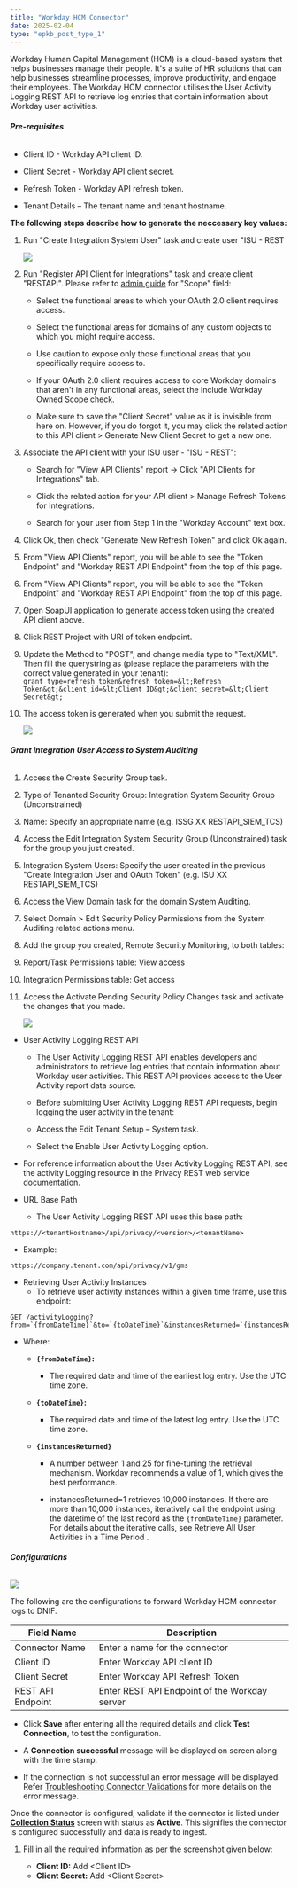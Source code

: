 ```yaml
---
title: "Workday HCM Connector"
date: 2025-02-04
type: "epkb_post_type_1"
---
```


Workday Human Capital Management (HCM) is a cloud-based system that helps businesses manage their people. It's a suite of HR solutions that can help businesses streamline processes, improve productivity, and engage their employees. The Workday HCM connector utilises the User Activity Logging REST API to retrieve log entries that contain information about Workday user activities.

###### **Pre-requisites**

- Client ID - Workday API client ID.

- Client Secret - Workday API client secret.

- Refresh Token - Workday API refresh token.

- Tenant Details – The tenant name and tenant hostname.

**The following steps describe how to generate the neccessary key values:**

1. Run "Create Integration System User" task and create user "ISU - REST  
      
      
    **![](./Workday-HCM-img/Workday-HCM-1.png)**  
      
    

3. Run "Register API Client for Integrations" task and create client "RESTAPI". Please refer to [admin guide](https://doc.workday.com/r/Z9lz_01hqDMDg6NSf7wCBQ/D96dPzDVCDuBJaUyJzN~kw) for "Scope" field:
    - Select the functional areas to which your OAuth 2.0 client requires access.
    
    - Select the functional areas for domains of any custom objects to which you might require access.
    
    - Use caution to expose only those functional areas that you specifically require access to.
    
    - If your OAuth 2.0 client requires access to core Workday domains that aren't in any functional areas, select the Include Workday Owned Scope check.
    
    - Make sure to save the "Client Secret" value as it is invisible from here on. However, if you do forgot it, you may click the related action to this API client > Generate New Client Secret to get a new one.

5. Associate the API client with your ISU user - "ISU - REST":
    - Search for "View API Clients" report -> Click "API Clients for Integrations" tab.
    
    - Click the related action for your API client > Manage Refresh Tokens for Integrations.
    
    - Search for your user from Step 1 in the "Workday Account" text box.

7. Click Ok, then check "Generate New Refresh Token" and click Ok again.

9. From "View API Clients" report, you will be able to see the "Token Endpoint" and "Workday REST API Endpoint" from the top of this page.

11. From "View API Clients" report, you will be able to see the "Token Endpoint" and "Workday REST API Endpoint" from the top of this page.

13. Open SoapUI application to generate access token using the created API client above.

15. Click REST Project with URI of token endpoint.

17. Update the Method to "POST", and change media type to "Text/XML". Then fill the querystring as (please replace the parameters with the correct value generated in your tenant):  
    `grant_type=refresh_token&refresh_token=&lt;Refresh Token&gt;&client_id=&lt;Client ID&gt;&client_secret=&lt;Client Secret&gt;`

19. The access token is generated when you submit the request.
      
    **![](./Workday-HCM-img/Workday-HCM-2.png)**  
      
    

###### **Grant Integration User Access to System Auditing**

1. Access the Create Security Group task.

3. Type of Tenanted Security Group: Integration System Security Group (Unconstrained)

5. Name: Specify an appropriate name (e.g. ISSG XX RESTAPI_SIEM_TCS)

7. Access the Edit Integration System Security Group (Unconstrained) task for the group you just created.

9. Integration System Users: Specify the user created in the previous "Create Integration User and OAuth Token" (e.g. ISU XX RESTAPI_SIEM_TCS)

11. Access the View Domain task for the domain System Auditing.

13. Select Domain > Edit Security Policy Permissions from the System Auditing related actions menu.

15. Add the group you created, Remote Security Monitoring, to both tables:

17. Report/Task Permissions table: View access

19. Integration Permissions table: Get access

21. Access the Activate Pending Security Policy Changes task and activate the changes that you made.  
      
    **![](./Workday-HCM-img/Workday-HCM-3.png)**  
      
    

- User Activity Logging REST API
    - The User Activity Logging REST API enables developers and administrators to retrieve log entries that contain information about Workday user activities. This REST API provides access to the User Activity report data source.
    
    - Before submitting User Activity Logging REST API requests, begin logging the user activity in the tenant:
    
    - Access the Edit Tenant Setup – System task.
    
    - Select the Enable User Activity Logging option.

- For reference information about the User Activity Logging REST API, see the activity Logging resource in the Privacy REST web service documentation.

- URL Base Path
    - The User Activity Logging REST API uses this base path:

```
https://<tenantHostname>/api/privacy/<version>/<tenantName> 
```

- Example:

```
https://company.tenant.com/api/privacy/v1/gms
```

- Retrieving User Activity Instances
    - To retrieve user activity instances within a given time frame, use this endpoint:

```
GET /activityLogging?from=`{fromDateTime}`&to=`{toDateTime}`&instancesReturned=`{instancesReturned}`
```

- Where:
    - **`{fromDateTime}`:**
        - The required date and time of the earliest log entry. Use the UTC time zone.
    
    - **`{toDateTime}`:**
        - The required date and time of the latest log entry. Use the UTC time zone.
    
    - **`{instancesReturned}`**
        - A number between 1 and 25 for fine-tuning the retrieval mechanism. Workday recommends a value of 1, which gives the best performance.
        
        - instancesReturned=1 retrieves 10,000 instances. If there are more than 10,000 instances, iteratively call the endpoint using the datetime of the last record as the `{fromDateTime}` parameter. For details about the iterative calls, see Retrieve All User Activities in a Time Period .  
            

###### **Configurations**

![](./Workday-HCM-img/Workday-HCM-4.png)

The following are the configurations to forward Workday HCM connector logs to DNIF.‌

| **Field Name**  | **Description** |
| --- | --- |
| Connector Name | Enter a name for the connector |
| Client ID | Enter Workday API client ID |
| Client Secret | Enter Workday API Refresh Token |
| REST API Endpoint | Enter REST API Endpoint of the Workday server |

- Click **Save** after entering all the required details and click **Test Connection**, to test the configuration.

- A **Connection successful** message will be displayed on screen along with the time stamp.

- If the connection is not successful an error message will be displayed. Refer [Troubleshooting Connector Validations](https://dnif.it/kb/troubleshooting-and-debugging/troubleshooting-connector-validations/) for more details on the error message.

Once the connector is configured, validate if the connector is listed under **[Collection Status](https://dnif.it/kb/operations/collection-status/)** screen with status as **Active**. This signifies the connector is configured successfully and data is ready to ingest.

1. Fill in all the required information as per the screenshot given below:

   - **Client ID:** Add &lt;Client ID&gt;
   - **Client Secret:** Add &lt;Client Secret&gt;
